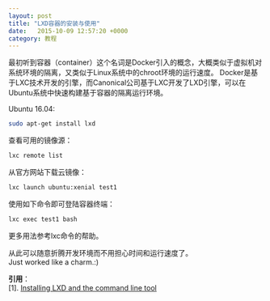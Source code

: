 ```yaml
---
layout: post
title: "LXD容器的安装与使用"
date:   2015-10-09 12:57:20 +0000
category: 教程
---
```

最初听到容器（container）这个名词是Docker引入的概念，大概类似于虚拟机对系统环境的隔离，又类似于Linux系统中的chroot环境的运行速度。
Docker是基于LXC技术开发的引擎，而Canonical公司基于LXC开发了LXD引擎，可以在Ubuntu系统中快速构建基于容器的隔离运行环境。

Ubuntu 16.04:  
```bash
sudo apt-get install lxd
```

查看可用的镜像源：  
```bash
lxc remote list
```

从官方网站下载云镜像：  
```bash
lxc launch ubuntu:xenial test1
```

使用如下命令即可登陆容器终端：  
```bash
lxc exec test1 bash
```
  
更多用法参考lxc命令的帮助。

从此可以随意折腾开发环境而不用担心时间和运行速度了。  
Just worked like a charm.:)

**引用**：  
[1]. <a href="https://linuxcontainers.org/lxd/getting-started-cli/" target="_blank">Installing LXD and the command line tool</a>
